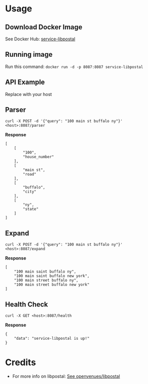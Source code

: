 # Usage

## Download Docker Image

See Docker Hub: [service-libpostal](https://github.com/ClickSend/service-libpostal)

## Running image

Run this command: `docker run -d -p 8087:8087 service-libpostal` 

## API Example

Replace <host> with your host

## Parser
`curl -X POST -d '{"query": "100 main st buffalo ny"}' <host>:8087/parser`

**Response**
```
[
    [
        "100",
        "house_number"
    ],
    [
        "main st",
        "road"
    ],
    [
        "buffalo",
        "city"
    ],
    [
        "ny",
        "state"
    ]
]
```

## Expand
`curl -X POST -d '{"query": "100 main st buffalo ny"}' <host>:8087/expand`

**Response**
```
[
    "100 main saint buffalo ny",
    "100 main saint buffalo new york",
    "100 main street buffalo ny",
    "100 main street buffalo new york"
]
```

## Health Check
`curl -X GET <host>:8087/health`

**Response**
```
{
    "data": "service-libpostal is up!"
}
```

# Credits
- For more info on libpostal: [See openvenues/libpostal](https://github.com/openvenues/libpostal)
